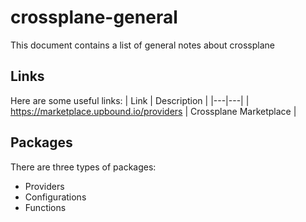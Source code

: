 # crossplane-general

This document contains a list of general notes about crossplane

## Links

Here are some useful links:
| Link | Description |
|---|---|
| https://marketplace.upbound.io/providers | Crossplane Marketplace |


## Packages

There are three types of packages:
- Providers
- Configurations
- Functions